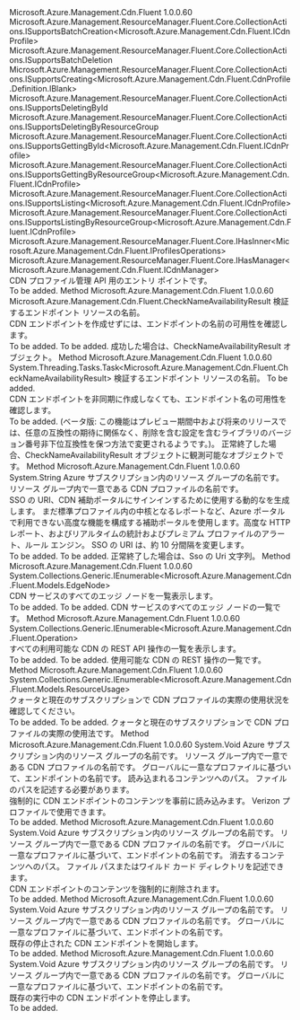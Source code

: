 <Type Name="ICdnProfiles" FullName="Microsoft.Azure.Management.Cdn.Fluent.ICdnProfiles">
  <TypeSignature Language="C#" Value="public interface ICdnProfiles : Microsoft.Azure.Management.ResourceManager.Fluent.Core.CollectionActions.ISupportsBatchCreation&lt;Microsoft.Azure.Management.Cdn.Fluent.ICdnProfile&gt;, Microsoft.Azure.Management.ResourceManager.Fluent.Core.CollectionActions.ISupportsBatchDeletion, Microsoft.Azure.Management.ResourceManager.Fluent.Core.CollectionActions.ISupportsCreating&lt;Microsoft.Azure.Management.Cdn.Fluent.CdnProfile.Definition.IBlank&gt;, Microsoft.Azure.Management.ResourceManager.Fluent.Core.CollectionActions.ISupportsDeletingById, Microsoft.Azure.Management.ResourceManager.Fluent.Core.CollectionActions.ISupportsDeletingByResourceGroup, Microsoft.Azure.Management.ResourceManager.Fluent.Core.CollectionActions.ISupportsGettingById&lt;Microsoft.Azure.Management.Cdn.Fluent.ICdnProfile&gt;, Microsoft.Azure.Management.ResourceManager.Fluent.Core.CollectionActions.ISupportsGettingByResourceGroup&lt;Microsoft.Azure.Management.Cdn.Fluent.ICdnProfile&gt;, Microsoft.Azure.Management.ResourceManager.Fluent.Core.CollectionActions.ISupportsListing&lt;Microsoft.Azure.Management.Cdn.Fluent.ICdnProfile&gt;, Microsoft.Azure.Management.ResourceManager.Fluent.Core.CollectionActions.ISupportsListingByResourceGroup&lt;Microsoft.Azure.Management.Cdn.Fluent.ICdnProfile&gt;, Microsoft.Azure.Management.ResourceManager.Fluent.Core.IHasInner&lt;Microsoft.Azure.Management.Cdn.Fluent.IProfilesOperations&gt;, Microsoft.Azure.Management.ResourceManager.Fluent.Core.IHasManager&lt;Microsoft.Azure.Management.Cdn.Fluent.ICdnManager&gt;" />
  <TypeSignature Language="ILAsm" Value=".class public interface auto ansi abstract ICdnProfiles implements class Microsoft.Azure.Management.ResourceManager.Fluent.Core.CollectionActions.ISupportsBatchCreation`1&lt;class Microsoft.Azure.Management.Cdn.Fluent.ICdnProfile&gt;, class Microsoft.Azure.Management.ResourceManager.Fluent.Core.CollectionActions.ISupportsBatchDeletion, class Microsoft.Azure.Management.ResourceManager.Fluent.Core.CollectionActions.ISupportsCreating`1&lt;class Microsoft.Azure.Management.Cdn.Fluent.CdnProfile.Definition.IBlank&gt;, class Microsoft.Azure.Management.ResourceManager.Fluent.Core.CollectionActions.ISupportsDeletingById, class Microsoft.Azure.Management.ResourceManager.Fluent.Core.CollectionActions.ISupportsDeletingByResourceGroup, class Microsoft.Azure.Management.ResourceManager.Fluent.Core.CollectionActions.ISupportsGettingById`1&lt;class Microsoft.Azure.Management.Cdn.Fluent.ICdnProfile&gt;, class Microsoft.Azure.Management.ResourceManager.Fluent.Core.CollectionActions.ISupportsGettingByResourceGroup`1&lt;class Microsoft.Azure.Management.Cdn.Fluent.ICdnProfile&gt;, class Microsoft.Azure.Management.ResourceManager.Fluent.Core.CollectionActions.ISupportsListing`1&lt;class Microsoft.Azure.Management.Cdn.Fluent.ICdnProfile&gt;, class Microsoft.Azure.Management.ResourceManager.Fluent.Core.CollectionActions.ISupportsListingByResourceGroup`1&lt;class Microsoft.Azure.Management.Cdn.Fluent.ICdnProfile&gt;, class Microsoft.Azure.Management.ResourceManager.Fluent.Core.IBeta, class Microsoft.Azure.Management.ResourceManager.Fluent.Core.IHasInner`1&lt;class Microsoft.Azure.Management.Cdn.Fluent.IProfilesOperations&gt;, class Microsoft.Azure.Management.ResourceManager.Fluent.Core.IHasManager`1&lt;class Microsoft.Azure.Management.Cdn.Fluent.ICdnManager&gt;" />
  <TypeSignature Language="DocId" Value="T:Microsoft.Azure.Management.Cdn.Fluent.ICdnProfiles" />
  <TypeSignature Language="VB.NET" Value="Public Interface ICdnProfiles&#xA;Implements IHasInner(Of IProfilesOperations), IHasManager(Of ICdnManager), ISupportsBatchCreation(Of ICdnProfile), ISupportsBatchDeletion, ISupportsCreating(Of IBlank), ISupportsDeletingById, ISupportsDeletingByResourceGroup, ISupportsGettingById(Of ICdnProfile), ISupportsGettingByResourceGroup(Of ICdnProfile), ISupportsListing(Of ICdnProfile), ISupportsListingByResourceGroup(Of ICdnProfile)" />
  <TypeSignature Language="F#" Value="type ICdnProfiles = interface&#xA;    interface ISupportsCreating&lt;IBlank&gt;&#xA;    interface ISupportsListing&lt;ICdnProfile&gt;&#xA;    interface ISupportsListingByResourceGroup&lt;ICdnProfile&gt;&#xA;    interface ISupportsGettingByResourceGroup&lt;ICdnProfile&gt;&#xA;    interface ISupportsGettingById&lt;ICdnProfile&gt;&#xA;    interface ISupportsDeletingById&#xA;    interface ISupportsDeletingByResourceGroup&#xA;    interface ISupportsBatchCreation&lt;ICdnProfile&gt;&#xA;    interface ISupportsBatchDeletion&#xA;    interface IBeta&#xA;    interface IHasManager&lt;ICdnManager&gt;&#xA;    interface IHasInner&lt;IProfilesOperations&gt;" />
  <AssemblyInfo>
    <AssemblyName>Microsoft.Azure.Management.Cdn.Fluent</AssemblyName>
    <AssemblyVersion>1.0.0.60</AssemblyVersion>
  </AssemblyInfo>
  <Interfaces>
    <Interface>
      <InterfaceName>Microsoft.Azure.Management.ResourceManager.Fluent.Core.CollectionActions.ISupportsBatchCreation&lt;Microsoft.Azure.Management.Cdn.Fluent.ICdnProfile&gt;</InterfaceName>
    </Interface>
    <Interface>
      <InterfaceName>Microsoft.Azure.Management.ResourceManager.Fluent.Core.CollectionActions.ISupportsBatchDeletion</InterfaceName>
    </Interface>
    <Interface>
      <InterfaceName>Microsoft.Azure.Management.ResourceManager.Fluent.Core.CollectionActions.ISupportsCreating&lt;Microsoft.Azure.Management.Cdn.Fluent.CdnProfile.Definition.IBlank&gt;</InterfaceName>
    </Interface>
    <Interface>
      <InterfaceName>Microsoft.Azure.Management.ResourceManager.Fluent.Core.CollectionActions.ISupportsDeletingById</InterfaceName>
    </Interface>
    <Interface>
      <InterfaceName>Microsoft.Azure.Management.ResourceManager.Fluent.Core.CollectionActions.ISupportsDeletingByResourceGroup</InterfaceName>
    </Interface>
    <Interface>
      <InterfaceName>Microsoft.Azure.Management.ResourceManager.Fluent.Core.CollectionActions.ISupportsGettingById&lt;Microsoft.Azure.Management.Cdn.Fluent.ICdnProfile&gt;</InterfaceName>
    </Interface>
    <Interface>
      <InterfaceName>Microsoft.Azure.Management.ResourceManager.Fluent.Core.CollectionActions.ISupportsGettingByResourceGroup&lt;Microsoft.Azure.Management.Cdn.Fluent.ICdnProfile&gt;</InterfaceName>
    </Interface>
    <Interface>
      <InterfaceName>Microsoft.Azure.Management.ResourceManager.Fluent.Core.CollectionActions.ISupportsListing&lt;Microsoft.Azure.Management.Cdn.Fluent.ICdnProfile&gt;</InterfaceName>
    </Interface>
    <Interface>
      <InterfaceName>Microsoft.Azure.Management.ResourceManager.Fluent.Core.CollectionActions.ISupportsListingByResourceGroup&lt;Microsoft.Azure.Management.Cdn.Fluent.ICdnProfile&gt;</InterfaceName>
    </Interface>
    <Interface>
      <InterfaceName>Microsoft.Azure.Management.ResourceManager.Fluent.Core.IHasInner&lt;Microsoft.Azure.Management.Cdn.Fluent.IProfilesOperations&gt;</InterfaceName>
    </Interface>
    <Interface>
      <InterfaceName>Microsoft.Azure.Management.ResourceManager.Fluent.Core.IHasManager&lt;Microsoft.Azure.Management.Cdn.Fluent.ICdnManager&gt;</InterfaceName>
    </Interface>
  </Interfaces>
  <Docs>
    <summary>
            CDN プロファイル管理 API 用のエントリ ポイントです。
            </summary>
    <remarks>To be added.</remarks>
  </Docs>
  <Members>
    <Member MemberName="CheckEndpointNameAvailability">
      <MemberSignature Language="C#" Value="public Microsoft.Azure.Management.Cdn.Fluent.CheckNameAvailabilityResult CheckEndpointNameAvailability (string name);" />
      <MemberSignature Language="ILAsm" Value=".method public hidebysig newslot virtual instance class Microsoft.Azure.Management.Cdn.Fluent.CheckNameAvailabilityResult CheckEndpointNameAvailability(string name) cil managed" />
      <MemberSignature Language="DocId" Value="M:Microsoft.Azure.Management.Cdn.Fluent.ICdnProfiles.CheckEndpointNameAvailability(System.String)" />
      <MemberSignature Language="VB.NET" Value="Public Function CheckEndpointNameAvailability (name As String) As CheckNameAvailabilityResult" />
      <MemberSignature Language="F#" Value="abstract member CheckEndpointNameAvailability : string -&gt; Microsoft.Azure.Management.Cdn.Fluent.CheckNameAvailabilityResult" Usage="iCdnProfiles.CheckEndpointNameAvailability name" />
      <MemberType>Method</MemberType>
      <AssemblyInfo>
        <AssemblyName>Microsoft.Azure.Management.Cdn.Fluent</AssemblyName>
        <AssemblyVersion>1.0.0.60</AssemblyVersion>
      </AssemblyInfo>
      <ReturnValue>
        <ReturnType>Microsoft.Azure.Management.Cdn.Fluent.CheckNameAvailabilityResult</ReturnType>
      </ReturnValue>
      <Parameters>
        <Parameter Name="name" Type="System.String" />
      </Parameters>
      <Docs>
        <param name="name">検証するエンドポイント リソースの名前。</param>
        <summary>
            CDN エンドポイントを作成せずには、エンドポイントの名前の可用性を確認します。
            </summary>
        <returns>To be added.</returns>
        <remarks>To be added.</remarks>
        <return>成功した場合は、CheckNameAvailabilityResult オブジェクト。</return>
      </Docs>
    </Member>
    <Member MemberName="CheckEndpointNameAvailabilityAsync">
      <MemberSignature Language="C#" Value="public System.Threading.Tasks.Task&lt;Microsoft.Azure.Management.Cdn.Fluent.CheckNameAvailabilityResult&gt; CheckEndpointNameAvailabilityAsync (string name, System.Threading.CancellationToken cancellationToken = null);" />
      <MemberSignature Language="ILAsm" Value=".method public hidebysig newslot virtual instance class System.Threading.Tasks.Task`1&lt;class Microsoft.Azure.Management.Cdn.Fluent.CheckNameAvailabilityResult&gt; CheckEndpointNameAvailabilityAsync(string name, valuetype System.Threading.CancellationToken cancellationToken) cil managed" />
      <MemberSignature Language="DocId" Value="M:Microsoft.Azure.Management.Cdn.Fluent.ICdnProfiles.CheckEndpointNameAvailabilityAsync(System.String,System.Threading.CancellationToken)" />
      <MemberSignature Language="F#" Value="abstract member CheckEndpointNameAvailabilityAsync : string * System.Threading.CancellationToken -&gt; System.Threading.Tasks.Task&lt;Microsoft.Azure.Management.Cdn.Fluent.CheckNameAvailabilityResult&gt;" Usage="iCdnProfiles.CheckEndpointNameAvailabilityAsync (name, cancellationToken)" />
      <MemberType>Method</MemberType>
      <AssemblyInfo>
        <AssemblyName>Microsoft.Azure.Management.Cdn.Fluent</AssemblyName>
        <AssemblyVersion>1.0.0.60</AssemblyVersion>
      </AssemblyInfo>
      <ReturnValue>
        <ReturnType>System.Threading.Tasks.Task&lt;Microsoft.Azure.Management.Cdn.Fluent.CheckNameAvailabilityResult&gt;</ReturnType>
      </ReturnValue>
      <Parameters>
        <Parameter Name="name" Type="System.String" />
        <Parameter Name="cancellationToken" Type="System.Threading.CancellationToken" />
      </Parameters>
      <Docs>
        <param name="name">検証するエンドポイント リソースの名前。</param>
        <param name="cancellationToken">To be added.</param>
        <summary>
            CDN エンドポイントを非同期に作成しなくても、エンドポイント名の可用性を確認します。
            </summary>
        <returns>To be added.</returns>
        <remarks>
            (ベータ版: この機能はプレビュー期間中および将来のリリースでは、任意の互換性の期待に関係なく、削除を含む設定を含むライブラリのバージョン番号非下位互換性を保つ方法で変更されるようです。)。
            </remarks>
        <return>正常終了した場合、CheckNameAvailabilityResult オブジェクトに観測可能なオブジェクトです。</return>
      </Docs>
    </Member>
    <Member MemberName="GenerateSsoUri">
      <MemberSignature Language="C#" Value="public string GenerateSsoUri (string resourceGroupName, string profileName);" />
      <MemberSignature Language="ILAsm" Value=".method public hidebysig newslot virtual instance string GenerateSsoUri(string resourceGroupName, string profileName) cil managed" />
      <MemberSignature Language="DocId" Value="M:Microsoft.Azure.Management.Cdn.Fluent.ICdnProfiles.GenerateSsoUri(System.String,System.String)" />
      <MemberSignature Language="VB.NET" Value="Public Function GenerateSsoUri (resourceGroupName As String, profileName As String) As String" />
      <MemberSignature Language="F#" Value="abstract member GenerateSsoUri : string * string -&gt; string" Usage="iCdnProfiles.GenerateSsoUri (resourceGroupName, profileName)" />
      <MemberType>Method</MemberType>
      <AssemblyInfo>
        <AssemblyName>Microsoft.Azure.Management.Cdn.Fluent</AssemblyName>
        <AssemblyVersion>1.0.0.60</AssemblyVersion>
      </AssemblyInfo>
      <ReturnValue>
        <ReturnType>System.String</ReturnType>
      </ReturnValue>
      <Parameters>
        <Parameter Name="resourceGroupName" Type="System.String" />
        <Parameter Name="profileName" Type="System.String" />
      </Parameters>
      <Docs>
        <param name="resourceGroupName">Azure サブスクリプション内のリソース グループの名前です。</param>
        <param name="profileName">リソース グループ内で一意である CDN プロファイルの名前です。</param>
        <summary>
            SSO の URI、CDN 補助ポータルにサインインするために使用する動的なを生成します。
            まだ標準プロファイル内の中核となるレポートなど、Azure ポータルで利用できない高度な機能を構成する補助ポータルを使用します。高度な HTTP レポート、およびリアルタイムの統計およびプレミアム プロファイルのアラート、ルール エンジン。
            SSO の URI は、約 10 分間隔を変更します。
            </summary>
        <returns>To be added.</returns>
        <remarks>To be added.</remarks>
        <return>正常終了した場合は、Sso の Uri 文字列。</return>
      </Docs>
    </Member>
    <Member MemberName="ListEdgeNodes">
      <MemberSignature Language="C#" Value="public System.Collections.Generic.IEnumerable&lt;Microsoft.Azure.Management.Cdn.Fluent.Models.EdgeNode&gt; ListEdgeNodes ();" />
      <MemberSignature Language="ILAsm" Value=".method public hidebysig newslot virtual instance class System.Collections.Generic.IEnumerable`1&lt;class Microsoft.Azure.Management.Cdn.Fluent.Models.EdgeNode&gt; ListEdgeNodes() cil managed" />
      <MemberSignature Language="DocId" Value="M:Microsoft.Azure.Management.Cdn.Fluent.ICdnProfiles.ListEdgeNodes" />
      <MemberSignature Language="VB.NET" Value="Public Function ListEdgeNodes () As IEnumerable(Of EdgeNode)" />
      <MemberSignature Language="F#" Value="abstract member ListEdgeNodes : unit -&gt; seq&lt;Microsoft.Azure.Management.Cdn.Fluent.Models.EdgeNode&gt;" Usage="iCdnProfiles.ListEdgeNodes " />
      <MemberType>Method</MemberType>
      <AssemblyInfo>
        <AssemblyName>Microsoft.Azure.Management.Cdn.Fluent</AssemblyName>
        <AssemblyVersion>1.0.0.60</AssemblyVersion>
      </AssemblyInfo>
      <ReturnValue>
        <ReturnType>System.Collections.Generic.IEnumerable&lt;Microsoft.Azure.Management.Cdn.Fluent.Models.EdgeNode&gt;</ReturnType>
      </ReturnValue>
      <Parameters />
      <Docs>
        <summary>
            CDN サービスのすべてのエッジ ノードを一覧表示します。
            </summary>
        <returns>To be added.</returns>
        <remarks>To be added.</remarks>
        <return>CDN サービスのすべてのエッジ ノードの一覧です。</return>
      </Docs>
    </Member>
    <Member MemberName="ListOperations">
      <MemberSignature Language="C#" Value="public System.Collections.Generic.IEnumerable&lt;Microsoft.Azure.Management.Cdn.Fluent.Operation&gt; ListOperations ();" />
      <MemberSignature Language="ILAsm" Value=".method public hidebysig newslot virtual instance class System.Collections.Generic.IEnumerable`1&lt;class Microsoft.Azure.Management.Cdn.Fluent.Operation&gt; ListOperations() cil managed" />
      <MemberSignature Language="DocId" Value="M:Microsoft.Azure.Management.Cdn.Fluent.ICdnProfiles.ListOperations" />
      <MemberSignature Language="VB.NET" Value="Public Function ListOperations () As IEnumerable(Of Operation)" />
      <MemberSignature Language="F#" Value="abstract member ListOperations : unit -&gt; seq&lt;Microsoft.Azure.Management.Cdn.Fluent.Operation&gt;" Usage="iCdnProfiles.ListOperations " />
      <MemberType>Method</MemberType>
      <AssemblyInfo>
        <AssemblyName>Microsoft.Azure.Management.Cdn.Fluent</AssemblyName>
        <AssemblyVersion>1.0.0.60</AssemblyVersion>
      </AssemblyInfo>
      <ReturnValue>
        <ReturnType>System.Collections.Generic.IEnumerable&lt;Microsoft.Azure.Management.Cdn.Fluent.Operation&gt;</ReturnType>
      </ReturnValue>
      <Parameters />
      <Docs>
        <summary>
            すべての利用可能な CDN の REST API 操作の一覧を表示します。
            </summary>
        <returns>To be added.</returns>
        <remarks>To be added.</remarks>
        <return>使用可能な CDN の REST 操作の一覧です。</return>
      </Docs>
    </Member>
    <Member MemberName="ListResourceUsage">
      <MemberSignature Language="C#" Value="public System.Collections.Generic.IEnumerable&lt;Microsoft.Azure.Management.Cdn.Fluent.Models.ResourceUsage&gt; ListResourceUsage ();" />
      <MemberSignature Language="ILAsm" Value=".method public hidebysig newslot virtual instance class System.Collections.Generic.IEnumerable`1&lt;class Microsoft.Azure.Management.Cdn.Fluent.Models.ResourceUsage&gt; ListResourceUsage() cil managed" />
      <MemberSignature Language="DocId" Value="M:Microsoft.Azure.Management.Cdn.Fluent.ICdnProfiles.ListResourceUsage" />
      <MemberSignature Language="VB.NET" Value="Public Function ListResourceUsage () As IEnumerable(Of ResourceUsage)" />
      <MemberSignature Language="F#" Value="abstract member ListResourceUsage : unit -&gt; seq&lt;Microsoft.Azure.Management.Cdn.Fluent.Models.ResourceUsage&gt;" Usage="iCdnProfiles.ListResourceUsage " />
      <MemberType>Method</MemberType>
      <AssemblyInfo>
        <AssemblyName>Microsoft.Azure.Management.Cdn.Fluent</AssemblyName>
        <AssemblyVersion>1.0.0.60</AssemblyVersion>
      </AssemblyInfo>
      <ReturnValue>
        <ReturnType>System.Collections.Generic.IEnumerable&lt;Microsoft.Azure.Management.Cdn.Fluent.Models.ResourceUsage&gt;</ReturnType>
      </ReturnValue>
      <Parameters />
      <Docs>
        <summary>
            クォータと現在のサブスクリプションで CDN プロファイルの実際の使用状況を確認してください。
            </summary>
        <returns>To be added.</returns>
        <remarks>To be added.</remarks>
        <return>クォータと現在のサブスクリプションで CDN プロファイルの実際の使用法です。</return>
      </Docs>
    </Member>
    <Member MemberName="LoadEndpointContent">
      <MemberSignature Language="C#" Value="public void LoadEndpointContent (string resourceGroupName, string profileName, string endpointName, System.Collections.Generic.IList&lt;string&gt; contentPaths);" />
      <MemberSignature Language="ILAsm" Value=".method public hidebysig newslot virtual instance void LoadEndpointContent(string resourceGroupName, string profileName, string endpointName, class System.Collections.Generic.IList`1&lt;string&gt; contentPaths) cil managed" />
      <MemberSignature Language="DocId" Value="M:Microsoft.Azure.Management.Cdn.Fluent.ICdnProfiles.LoadEndpointContent(System.String,System.String,System.String,System.Collections.Generic.IList{System.String})" />
      <MemberSignature Language="VB.NET" Value="Public Sub LoadEndpointContent (resourceGroupName As String, profileName As String, endpointName As String, contentPaths As IList(Of String))" />
      <MemberSignature Language="F#" Value="abstract member LoadEndpointContent : string * string * string * System.Collections.Generic.IList&lt;string&gt; -&gt; unit" Usage="iCdnProfiles.LoadEndpointContent (resourceGroupName, profileName, endpointName, contentPaths)" />
      <MemberType>Method</MemberType>
      <AssemblyInfo>
        <AssemblyName>Microsoft.Azure.Management.Cdn.Fluent</AssemblyName>
        <AssemblyVersion>1.0.0.60</AssemblyVersion>
      </AssemblyInfo>
      <ReturnValue>
        <ReturnType>System.Void</ReturnType>
      </ReturnValue>
      <Parameters>
        <Parameter Name="resourceGroupName" Type="System.String" />
        <Parameter Name="profileName" Type="System.String" />
        <Parameter Name="endpointName" Type="System.String" />
        <Parameter Name="contentPaths" Type="System.Collections.Generic.IList&lt;System.String&gt;" />
      </Parameters>
      <Docs>
        <param name="resourceGroupName">Azure サブスクリプション内のリソース グループの名前です。</param>
        <param name="profileName">リソース グループ内で一意である CDN プロファイルの名前です。</param>
        <param name="endpointName">グローバルに一意なプロファイルに基づいて、エンドポイントの名前です。</param>
        <param name="contentPaths">読み込まれるコンテンツへのパス。 ファイルのパスを記述する必要があります。</param>
        <summary>
            強制的に CDN エンドポイントのコンテンツを事前に読み込みます。 Verizon プロファイルで使用できます。
            </summary>
        <remarks>To be added.</remarks>
      </Docs>
    </Member>
    <Member MemberName="PurgeEndpointContent">
      <MemberSignature Language="C#" Value="public void PurgeEndpointContent (string resourceGroupName, string profileName, string endpointName, System.Collections.Generic.IList&lt;string&gt; contentPaths);" />
      <MemberSignature Language="ILAsm" Value=".method public hidebysig newslot virtual instance void PurgeEndpointContent(string resourceGroupName, string profileName, string endpointName, class System.Collections.Generic.IList`1&lt;string&gt; contentPaths) cil managed" />
      <MemberSignature Language="DocId" Value="M:Microsoft.Azure.Management.Cdn.Fluent.ICdnProfiles.PurgeEndpointContent(System.String,System.String,System.String,System.Collections.Generic.IList{System.String})" />
      <MemberSignature Language="VB.NET" Value="Public Sub PurgeEndpointContent (resourceGroupName As String, profileName As String, endpointName As String, contentPaths As IList(Of String))" />
      <MemberSignature Language="F#" Value="abstract member PurgeEndpointContent : string * string * string * System.Collections.Generic.IList&lt;string&gt; -&gt; unit" Usage="iCdnProfiles.PurgeEndpointContent (resourceGroupName, profileName, endpointName, contentPaths)" />
      <MemberType>Method</MemberType>
      <AssemblyInfo>
        <AssemblyName>Microsoft.Azure.Management.Cdn.Fluent</AssemblyName>
        <AssemblyVersion>1.0.0.60</AssemblyVersion>
      </AssemblyInfo>
      <ReturnValue>
        <ReturnType>System.Void</ReturnType>
      </ReturnValue>
      <Parameters>
        <Parameter Name="resourceGroupName" Type="System.String" />
        <Parameter Name="profileName" Type="System.String" />
        <Parameter Name="endpointName" Type="System.String" />
        <Parameter Name="contentPaths" Type="System.Collections.Generic.IList&lt;System.String&gt;" />
      </Parameters>
      <Docs>
        <param name="resourceGroupName">Azure サブスクリプション内のリソース グループの名前です。</param>
        <param name="profileName">リソース グループ内で一意である CDN プロファイルの名前です。</param>
        <param name="endpointName">グローバルに一意なプロファイルに基づいて、エンドポイントの名前です。</param>
        <param name="contentPaths">消去するコンテンツへのパス。 ファイル パスまたはワイルド カード ディレクトリを記述できます。</param>
        <summary>
            CDN エンドポイントのコンテンツを強制的に削除されます。
            </summary>
        <remarks>To be added.</remarks>
      </Docs>
    </Member>
    <Member MemberName="StartEndpoint">
      <MemberSignature Language="C#" Value="public void StartEndpoint (string resourceGroupName, string profileName, string endpointName);" />
      <MemberSignature Language="ILAsm" Value=".method public hidebysig newslot virtual instance void StartEndpoint(string resourceGroupName, string profileName, string endpointName) cil managed" />
      <MemberSignature Language="DocId" Value="M:Microsoft.Azure.Management.Cdn.Fluent.ICdnProfiles.StartEndpoint(System.String,System.String,System.String)" />
      <MemberSignature Language="VB.NET" Value="Public Sub StartEndpoint (resourceGroupName As String, profileName As String, endpointName As String)" />
      <MemberSignature Language="F#" Value="abstract member StartEndpoint : string * string * string -&gt; unit" Usage="iCdnProfiles.StartEndpoint (resourceGroupName, profileName, endpointName)" />
      <MemberType>Method</MemberType>
      <AssemblyInfo>
        <AssemblyName>Microsoft.Azure.Management.Cdn.Fluent</AssemblyName>
        <AssemblyVersion>1.0.0.60</AssemblyVersion>
      </AssemblyInfo>
      <ReturnValue>
        <ReturnType>System.Void</ReturnType>
      </ReturnValue>
      <Parameters>
        <Parameter Name="resourceGroupName" Type="System.String" />
        <Parameter Name="profileName" Type="System.String" />
        <Parameter Name="endpointName" Type="System.String" />
      </Parameters>
      <Docs>
        <param name="resourceGroupName">Azure サブスクリプション内のリソース グループの名前です。</param>
        <param name="profileName">リソース グループ内で一意である CDN プロファイルの名前です。</param>
        <param name="endpointName">グローバルに一意なプロファイルに基づいて、エンドポイントの名前です。</param>
        <summary>
            既存の停止された CDN エンドポイントを開始します。
            </summary>
        <remarks>To be added.</remarks>
      </Docs>
    </Member>
    <Member MemberName="StopEndpoint">
      <MemberSignature Language="C#" Value="public void StopEndpoint (string resourceGroupName, string profileName, string endpointName);" />
      <MemberSignature Language="ILAsm" Value=".method public hidebysig newslot virtual instance void StopEndpoint(string resourceGroupName, string profileName, string endpointName) cil managed" />
      <MemberSignature Language="DocId" Value="M:Microsoft.Azure.Management.Cdn.Fluent.ICdnProfiles.StopEndpoint(System.String,System.String,System.String)" />
      <MemberSignature Language="VB.NET" Value="Public Sub StopEndpoint (resourceGroupName As String, profileName As String, endpointName As String)" />
      <MemberSignature Language="F#" Value="abstract member StopEndpoint : string * string * string -&gt; unit" Usage="iCdnProfiles.StopEndpoint (resourceGroupName, profileName, endpointName)" />
      <MemberType>Method</MemberType>
      <AssemblyInfo>
        <AssemblyName>Microsoft.Azure.Management.Cdn.Fluent</AssemblyName>
        <AssemblyVersion>1.0.0.60</AssemblyVersion>
      </AssemblyInfo>
      <ReturnValue>
        <ReturnType>System.Void</ReturnType>
      </ReturnValue>
      <Parameters>
        <Parameter Name="resourceGroupName" Type="System.String" />
        <Parameter Name="profileName" Type="System.String" />
        <Parameter Name="endpointName" Type="System.String" />
      </Parameters>
      <Docs>
        <param name="resourceGroupName">Azure サブスクリプション内のリソース グループの名前です。</param>
        <param name="profileName">リソース グループ内で一意である CDN プロファイルの名前です。</param>
        <param name="endpointName">グローバルに一意なプロファイルに基づいて、エンドポイントの名前です。</param>
        <summary>
            既存の実行中の CDN エンドポイントを停止します。
            </summary>
        <remarks>To be added.</remarks>
      </Docs>
    </Member>
  </Members>
</Type>